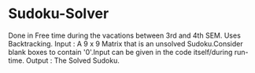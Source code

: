 # Sudoku-Solver
Done in Free time during the vacations between 3rd and 4th SEM. Uses Backtracking. Input : A 9 x 9 Matrix that is an unsolved Sudoku.Consider blank boxes to contain '0'.Input can be given in the code itself/during run-time. Output : The Solved Sudoku.
